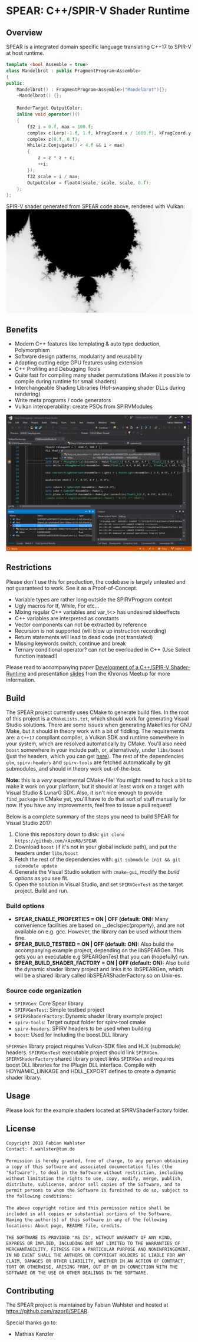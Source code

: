 # SPEAR: C++/SPIR-V Shader Runtime

## Overview

SPEAR is a integrated domain specific language translating C++17 to SPIR-V at host runtime.

```cpp
template <bool Assemble = true>
class Mandelbrot : public FragmentProgram<Assemble>
{
public:
	Mandelbrot() : FragmentProgram<Assemble>("Mandelbrot"){};
	~Mandelbrot() {};

	RenderTarget OutputColor;
	inline void operator()()
	{
		f32 i = 0.f, max = 100.f;
		complex c(Lerp(-1.f, 1.f, kFragCoord.x / 1600.f), kFragCoord.y / 900.f);
		complex z(0.f, 0.f);
		While(z.Conjugate() < 4.f && i < max)
		{
			z = z * z + c;
			++i;
		});
		f32 scale = i / max;
		OutputColor = float4(scale, scale, scale, 0.f);
	};
};
```

SPIR-V shader generated from SPEAR code above, rendered with Vulkan:
![Mandelbrot rendered from SPEAR shader](misc/fractal.png)

## Benefits

* Modern C++ features like templating & auto type deduction, Polymorphism
* Software design patterns, modularity and reusability
* Adapting cutting edge GPU features using extension
* C++ Profiling and Debugging Tools
* Quite fast for compiling many shader permutations (Makes it possible to compile during runtime for small shaders)
* Interchangeable Shading Libraries (Hot-swapping shader DLLs during rendering)
* Write meta programs / code generators
* Vulkan interoperability: create PSOs from SPIRVModules

![Debugging with Visual Studio](misc/vs_shader_dbg.png)

## Restrictions

Please don't use this for production, the codebase is largely untested and not guaranteed to work. See it as a Proof-of-Concept.

* Variable types are rather long outside the SPIRVProgram context
* Ugly macros for If, While, For etc…
* Mixing regular C++ variables and var_t<> has undesired sideeffects
* C++ variables are interpreted as constants 
* Vector components can not be extracted by reference
* Recursion is not supported (will blow up instruction recording)
* Return statements will lead to dead code (not translated)
* Missing keywords switch, continue and break
* Ternary conditional operator? can not be overloaded in C++ (Use Select function instead!)

Please read to accompanying paper [Development of a C++/SPIR-V Shader-Runtime](misc/Paper.pdf) and presentation [slides](misc/Slides.pdf) from the Khronos Meetup for more information.

## Build

The SPEAR project currently uses CMake to generate build files. In the root of this project is a `CMakeLists.txt`, which should work for generating Visual Studio solutions. There are some issues when generating Makefiles for GNU Make, but it should in theory work with a bit of fiddling. The requirements are: a `C++17` compliant compiler, a Vulkan SDK and runtime somewhere in your system, which are resolved automatically by CMake. You'll also need `boost` somewhere in your include path, or, alternatively, under `libs/boost` (just the headers, which you can get [here](https://dl.bintray.com/boostorg/release/1.67.0/source/)). The rest of the dependencies `glm`, `spirv-headers` and `spirv-tools` are fetched automatically by git submodules, and should in theory work out-of-the-box.

**Note:** this is a *very* experimental CMake-file! You might need to hack a bit to make it work on your platform, but it should at least work on a target with Visual Studio & LunarG SDK. Also, it isn't nice enough to provide `find_package` in CMake yet, you'll have to do that sort of stuff manually for now. If you have any improvements, feel free to issue a pull request!

Below is a complete summary of the steps you need to build SPEAR for Visual Studio 2017:

1. Clone this repository down to disk: `git clone https://github.com/rAzoR8/SPEAR`
2. Download `boost` (if it's not in your global include path), and put the headers under `libs/boost`
3. Fetch the rest of the dependencies with: `git submodule init && git submodule update`
4. Generate the Visual Studio solution with `cmake-gui`, modify the *build options* as you see fit.
5. Open the solution in Visual Studio, and set `SPIRVGenTest` as the target project. Build and run.

### Build options

* **SPEAR_ENABLE_PROPERTIES    = ON | OFF (default: ON):** Many convenience facilities are based on __declspec(property), and are not available on e.g. gcc. However, the library can be used without them fine.
* **SPEAR_BUILD_TESTBED        = ON | OFF (default: ON):** Also build the accompanying example project, depending on the libSPEARGen.  This gets you an executable e.g SPEARGenTest that you can (hopefully) run.
* **SPEAR_BUILD_SHADER_FACTORY = ON | OFF (default: ON):** Also build the dynamic shader library project and links it to libSPEARGen, which will be a shared library called libSPEARShaderFactory.so on Unix-es.

### Source code organization

* `SPIRVGen`: Core Spear library
* `SPIRVGenTest`: Simple testbed project
* `SPIRVShaderFactory`: Dynamic shader library example project
* `spirv-tools`: Target output folder for spirv-tool cmake
* `spirv-headers`: SPIRV headers to be used when building
* `boost`: Used for including the boost.DLL library

`SPIRVGen` library project requires Vulkan-SDK files and HLX (submodule) headers.
`SPIRVGenTest` executable project should link `SPIRVGen`.
`SPIRVShaderFactory` shared library project links `SPIRVGen` and requires boost.DLL libraries for the IPlugin DLL interface. Compile with HDYNAMIC_LINKAGE and HDLL_EXPORT defines to create a dynamic shader library.

## Usage

Please look for the example shaders located at SPIRVShaderFactory folder.

## License
```
Copyright 2018 Fabian Wahlster
Contact: f.wahlster@tum.de

Permission is hereby granted, free of charge, to any person obtaining a copy of this software and associated documentation files (the "Software"), to deal in the Software without restriction, including without limitation the rights to use, copy, modify, merge, publish, distribute, sublicense, and/or sell copies of the Software, and to permit persons to whom the Software is furnished to do so, subject to the following conditions:

The above copyright notice and this permission notice shall be included in all copies or substantial portions of the Software.
Naming the author(s) of this software in any of the following locations: About page, README file, credits.

THE SOFTWARE IS PROVIDED "AS IS", WITHOUT WARRANTY OF ANY KIND, EXPRESS OR IMPLIED, INCLUDING BUT NOT LIMITED TO THE WARRANTIES OF MERCHANTABILITY, FITNESS FOR A PARTICULAR PURPOSE AND NONINFRINGEMENT. IN NO EVENT SHALL THE AUTHORS OR COPYRIGHT HOLDERS BE LIABLE FOR ANY CLAIM, DAMAGES OR OTHER LIABILITY, WHETHER IN AN ACTION OF CONTRACT, TORT OR OTHERWISE, ARISING FROM, OUT OF OR IN CONNECTION WITH THE SOFTWARE OR THE USE OR OTHER DEALINGS IN THE SOFTWARE.
```

## Contributing

The SPEAR project is maintained by Fabian Wahlster and hosted at https://github.com/razor8/SPEAR.

Special thanks go to:
* Mathias Kanzler
